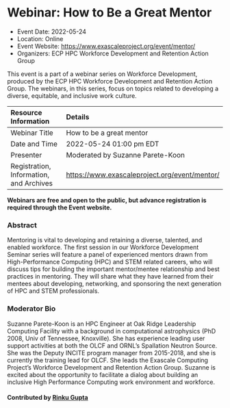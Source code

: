 # Webinar: How to Be a Great Mentor

- Event Date: 2022-05-24
- Location: Online
- Event Website: https://www.exascaleproject.org/event/mentor/
- Organizers: ECP HPC Workforce Development and Retention Action Group
			   
This event is a part of a webinar series on Workforce Development, produced by the ECP HPC Workforce Development and Retention Action Group. The webinars, in this series, focus on topics related to developing a diverse, equitable, and inclusive work culture.

Resource Information | Details
:--- | :---			   
Webinar Title | How to be a great mentor
Date and Time | 2022-05-24 01:00 pm EDT
Presenter | Moderated by Suzanne Parete-Koon 
Registration, Information, and Archives | https://www.exascaleproject.org/event/mentor/   

**Webinars are free and open to the public, but advance registration is required through the Event website.**

### Abstract
<p>Mentoring is vital to developing and retaining a diverse, talented, and enabled workforce. The first session in our Workforce Development Seminar series will feature a panel of experienced mentors drawn from High-Performance Computing (HPC) and STEM related careers, who will discuss tips for building the important mentor/mentee relationship and best practices in mentoring. They will share what they have learned from their mentees about developing, networking, and sponsoring the next generation of HPC and STEM professionals.</p>

### Moderator Bio
Suzanne Parete-Koon is an HPC Engineer at Oak Ridge Leadership Computing Facility with a background in computational astrophysics (PhD 2008, Univ of Tennessee, Knoxville). She has experience leading user support activities at both the OLCF and ORNL’s Spallation Neutron Source. She was the Deputy INCITE program manager from 2015-2018, and she is currently the training lead for OLCF. She leads the Exascale Computing Project’s Workforce Development and Retention Action Group. Suzanne is excited about the opportunity to facilitate a dialog about building an inclusive High Performance Computing work environment and workforce.

    
#### Contributed by [Rinku Gupta](https://github.com/rinkug "Riknu Gupta GitHub profile")

<!---
Publish: yes
Pinned: no
RSS Update: 2022-04-29
Topics: personal Productivity and sustainability
--->

